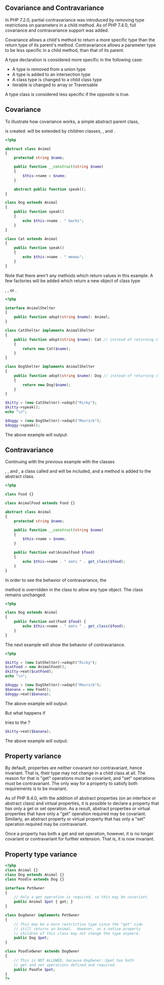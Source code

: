 
 
## Covariance and Contravariance
 
 In PHP 7.2.0, partial contravariance was introduced by removing type restrictions on parameters in a child method. As of PHP 7.4.0, full covariance and contravariance support was added. 
 
 Covariance allows a child's method to return a more specific type than the return type of its parent's method. Contravariance allows a parameter type to be less specific in a child method, than that of its parent. 
 
 A type declaration is considered more specific in the following case: <ul> 
<li> 
 A type is removed from a union type 
 </li>
 
<li> 
 A type is added to an intersection type 
 </li>
 
<li> 
 A class type is changed to a child class type 
 </li>
 
<li> 
 iterable is changed to array or Traversable 
 </li>
 </ul> A type class is considered less specific if the opposite is true. 
 
 
## Covariance
 
 To illustrate how covariance works, a simple abstract parent class, <!-- start varname -->
<!--
Animal
--> is created. <!-- start varname -->
<!--
Animal
--> will be extended by children classes, <!-- start varname -->
<!--
Cat
-->, and <!-- start varname -->
<!--
Dog
-->. 
 
 

```php
<?php

abstract class Animal
{
    protected string $name;

    public function __construct(string $name)
    {
        $this->name = $name;
    }

    abstract public function speak();
}

class Dog extends Animal
{
    public function speak()
    {
        echo $this->name . " barks";
    }
}

class Cat extends Animal 
{
    public function speak()
    {
        echo $this->name . " meows";
    }
}
```
 
 
 Note that there aren't any methods which return values in this example. A few factories will be added which return a new object of class type <!-- start varname -->
<!--
Animal
-->, <!-- start varname -->
<!--
Cat
-->, or <!-- start varname -->
<!--
Dog
-->. 
 
 

```php
<?php

interface AnimalShelter
{
    public function adopt(string $name): Animal;
}

class CatShelter implements AnimalShelter
{
    public function adopt(string $name): Cat // instead of returning class type Animal, it can return class type Cat
    {
        return new Cat($name);
    }
}

class DogShelter implements AnimalShelter
{
    public function adopt(string $name): Dog // instead of returning class type Animal, it can return class type Dog
    {
        return new Dog($name);
    }
}

$kitty = (new CatShelter)->adopt("Ricky");
$kitty->speak();
echo "\n";

$doggy = (new DogShelter)->adopt("Mavrick");
$doggy->speak();
```
 
The above example will output:
 
<!-- start screen -->
<!--


Ricky meows
Mavrick barks

   
-->
 
 
 
 
## Contravariance
 
 Continuing with the previous example with the classes <!-- start varname -->
<!--
Animal
-->, <!-- start varname -->
<!--
Cat
-->, and <!-- start varname -->
<!--
Dog
-->, a class called <!-- start varname -->
<!--
Food
--> and <!-- start varname -->
<!--
AnimalFood
--> will be included, and a method <!-- start varname -->
<!--
eat(AnimalFood $food)
--> is added to the <!-- start varname -->
<!--
Animal
--> abstract class. 
 
 

```php
<?php

class Food {}

class AnimalFood extends Food {}

abstract class Animal
{
    protected string $name;

    public function __construct(string $name)
    {
        $this->name = $name;
    }

    public function eat(AnimalFood $food)
    {
        echo $this->name . " eats " . get_class($food);
    }
}
```
 
 
 In order to see the behavior of contravariance, the <!-- start varname -->
<!--
eat
--> method is overridden in the <!-- start varname -->
<!--
Dog
--> class to allow any <!-- start varname -->
<!--
Food
--> type object. The <!-- start varname -->
<!--
Cat
--> class remains unchanged. 
 
 

```php
<?php

class Dog extends Animal
{
    public function eat(Food $food) {
        echo $this->name . " eats " . get_class($food);
    }
}
```
 
 
 The next example will show the behavior of contravariance. 
 
 

```php
<?php

$kitty = (new CatShelter)->adopt("Ricky");
$catFood = new AnimalFood();
$kitty->eat($catFood);
echo "\n";

$doggy = (new DogShelter)->adopt("Mavrick");
$banana = new Food();
$doggy->eat($banana);
```
 
The above example will output:
 
<!-- start screen -->
<!--


Ricky eats AnimalFood
Mavrick eats Food

   
-->
 
 But what happens if <!-- start varname -->
<!--
$kitty
--> tries to <!-- start methodname -->
<!--
eat
--> the <!-- start varname -->
<!--
$banana
-->? 
 

```php
$kitty->eat($banana);
```
 
The above example will output:
 
<!-- start screen -->
<!--


Fatal error: Uncaught TypeError: Argument 1 passed to Animal::eat() must be an instance of AnimalFood, instance of Food given

   
-->
 
 
 
 
## Property variance
 
 By default, properties are neither covariant nor contravariant, hence invariant. That is, their type may not change in a child class at all. The reason for that is "get" operations must be covariant, and "set" operations must be contravariant. The only way for a property to satisfy both requirements is to be invariant. 
 
 As of PHP 8.4.0, with the addition of abstract properties (on an interface or abstract class) and virtual properties, it is possible to declare a property that has only a get or set operation. As a result, abstract properties or virtual properties that have only a "get" operation required may be covariant. Similarly, an abstract property or virtual property that has only a "set" operation required may be contravariant. 
 
 Once a property has both a get and set operation, however, it is no longer covariant or contravariant for further extension. That is, it is now invariant. 
 
<div class="example">
     
## Property type variance
 

```php
<?php
class Animal {}
class Dog extends Animal {}
class Poodle extends Dog {}

interface PetOwner
{
    // Only a get operation is required, so this may be covariant.
    public Animal $pet { get; }
}

class DogOwner implements PetOwner
{
    // This may be a more restrictive type since the "get" side
    // still returns an Animal.  However, as a native property
    // children of this class may not change the type anymore.
    public Dog $pet;
}

class PoodleOwner extends DogOwner
{
    // This is NOT ALLOWED, because DogOwner::$pet has both
    // get and set operations defined and required.
    public Poodle $pet;
}
?>
```
 
</div>
 

